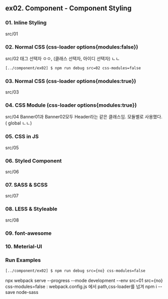 ## ex02. Component - Component Styling

### 01. Inline Styling

src/01

### 02. Normal CSS (css-loader options{modules:false})

src/02 태그 선택자 ㅇㅇ, (클래스 선택자, 아이디 선택자) ㄴㄴ

```bash
[../component/ex02] $ npm run debug src=02 css-modules=false
```

### 03. Normal CSS (css-loader options{modules:true})

src/03

### 04. CSS Module (css-loader options{modules:true})

src/04
Banner01과 Banner02모두 Header라는 같은 클래스임.
모듈별로 사용했다. ( global ㄴㄴ)

### 05. CSS in JS

src/05

### 06. Styled Component

src/06

### 07. SASS & SCSS

src/07

### 08. LESS & Styleable

src/08

### 09. font-awesome

### 10. Meterial-UI

### Run Examples

```bash
[../component/ex02] $ npm run debug src={no} css-modules=false
```

npx webpack serve --progress --mode development --env src=01
src={no} css-modules=false : webpack.config.js 에서 path,css-loader를 넘겨
npm i --save node-sass
